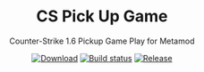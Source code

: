 <h1 align="center">CS Pick Up Game</h1>
<p align="center">Counter-Strike 1.6 Pickup Game Play for Metamod</p>

<p align="center">
    <a href="https://github.com/SmileYzn/RePugMod/releases/latest"><img src="https://img.shields.io/github/downloads/SmileYzn/RePugMod/total?label=Download%40latest&style=flat-square&logo=github&logoColor=white" alt="Download"></a>
    <a href="https://github.com/SmileYzn/PugMod/actions"><img src="https://img.shields.io/github/workflow/status/SmileYzn/RePugMod/CI/master?style=flat-square&logo=github&logoColor=white" alt="Build status"></a>
    <a href="https://github.com/SmileYzn/PugMod/releases"><img src="https://img.shields.io/github/v/release/SmileYzn/PugMod?include_prereleases&style=flat-square&logo=github&logoColor=white" alt="Release"></a>
</p>
